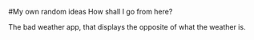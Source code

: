 #My own random ideas
How shall I go from here? 

The bad weather app, that displays the opposite of what the weather is. 